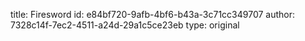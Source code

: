 title: Firesword
id: e84bf720-9afb-4bf6-b43a-3c71cc349707
author: 7328c14f-7ec2-4511-a24d-29a1c5ce23eb
type: original
